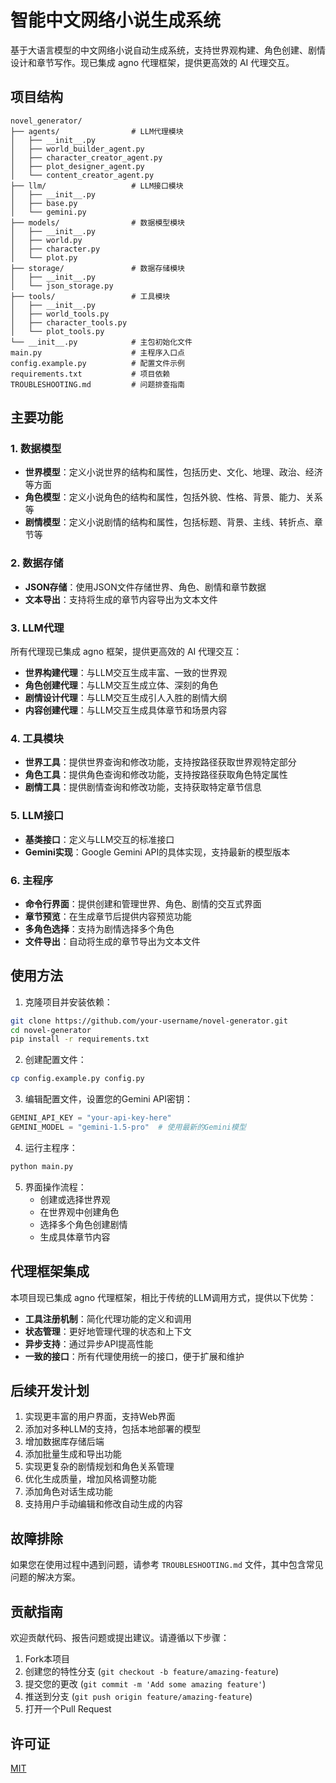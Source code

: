 # 智能中文网络小说生成系统

基于大语言模型的中文网络小说自动生成系统，支持世界观构建、角色创建、剧情设计和章节写作。现已集成 agno 代理框架，提供更高效的 AI 代理交互。

## 项目结构

```
novel_generator/
├── agents/                # LLM代理模块
│   ├── __init__.py
│   ├── world_builder_agent.py
│   ├── character_creator_agent.py
│   ├── plot_designer_agent.py
│   └── content_creator_agent.py
├── llm/                   # LLM接口模块
│   ├── __init__.py
│   ├── base.py
│   └── gemini.py
├── models/                # 数据模型模块
│   ├── __init__.py
│   ├── world.py
│   ├── character.py
│   └── plot.py
├── storage/               # 数据存储模块
│   ├── __init__.py
│   └── json_storage.py
├── tools/                 # 工具模块
│   ├── __init__.py
│   ├── world_tools.py
│   ├── character_tools.py
│   └── plot_tools.py
└── __init__.py            # 主包初始化文件
main.py                    # 主程序入口点
config.example.py          # 配置文件示例
requirements.txt           # 项目依赖
TROUBLESHOOTING.md         # 问题排查指南
```

## 主要功能

### 1. 数据模型

- **世界模型**：定义小说世界的结构和属性，包括历史、文化、地理、政治、经济等方面
- **角色模型**：定义小说角色的结构和属性，包括外貌、性格、背景、能力、关系等
- **剧情模型**：定义小说剧情的结构和属性，包括标题、背景、主线、转折点、章节等

### 2. 数据存储

- **JSON存储**：使用JSON文件存储世界、角色、剧情和章节数据
- **文本导出**：支持将生成的章节内容导出为文本文件

### 3. LLM代理

所有代理现已集成 agno 框架，提供更高效的 AI 代理交互：

- **世界构建代理**：与LLM交互生成丰富、一致的世界观
- **角色创建代理**：与LLM交互生成立体、深刻的角色
- **剧情设计代理**：与LLM交互生成引人入胜的剧情大纲
- **内容创建代理**：与LLM交互生成具体章节和场景内容

### 4. 工具模块

- **世界工具**：提供世界查询和修改功能，支持按路径获取世界观特定部分
- **角色工具**：提供角色查询和修改功能，支持按路径获取角色特定属性
- **剧情工具**：提供剧情查询和修改功能，支持获取特定章节信息

### 5. LLM接口

- **基类接口**：定义与LLM交互的标准接口
- **Gemini实现**：Google Gemini API的具体实现，支持最新的模型版本

### 6. 主程序

- **命令行界面**：提供创建和管理世界、角色、剧情的交互式界面
- **章节预览**：在生成章节后提供内容预览功能
- **多角色选择**：支持为剧情选择多个角色
- **文件导出**：自动将生成的章节导出为文本文件

## 使用方法

1. 克隆项目并安装依赖：

```bash
git clone https://github.com/your-username/novel-generator.git
cd novel-generator
pip install -r requirements.txt
```

2. 创建配置文件：

```bash
cp config.example.py config.py
```

3. 编辑配置文件，设置您的Gemini API密钥：

```python
GEMINI_API_KEY = "your-api-key-here"
GEMINI_MODEL = "gemini-1.5-pro"  # 使用最新的Gemini模型
```

4. 运行主程序：

```bash
python main.py
```

5. 界面操作流程：
   - 创建或选择世界观
   - 在世界观中创建角色
   - 选择多个角色创建剧情
   - 生成具体章节内容

## 代理框架集成

本项目现已集成 agno 代理框架，相比于传统的LLM调用方式，提供以下优势：

- **工具注册机制**：简化代理功能的定义和调用
- **状态管理**：更好地管理代理的状态和上下文
- **异步支持**：通过异步API提高性能
- **一致的接口**：所有代理使用统一的接口，便于扩展和维护

## 后续开发计划

1. 实现更丰富的用户界面，支持Web界面
2. 添加对多种LLM的支持，包括本地部署的模型
3. 增加数据库存储后端
4. 添加批量生成和导出功能
5. 实现更复杂的剧情规划和角色关系管理
6. 优化生成质量，增加风格调整功能
7. 添加角色对话生成功能
8. 支持用户手动编辑和修改自动生成的内容

## 故障排除

如果您在使用过程中遇到问题，请参考 `TROUBLESHOOTING.md` 文件，其中包含常见问题的解决方案。

## 贡献指南

欢迎贡献代码、报告问题或提出建议。请遵循以下步骤：

1. Fork本项目
2. 创建您的特性分支 (`git checkout -b feature/amazing-feature`)
3. 提交您的更改 (`git commit -m 'Add some amazing feature'`)
4. 推送到分支 (`git push origin feature/amazing-feature`)
5. 打开一个Pull Request

## 许可证

[MIT](LICENSE) 